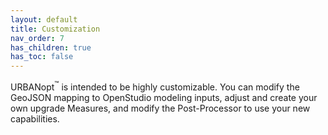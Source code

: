 ```yaml
---
layout: default
title: Customization
nav_order: 7
has_children: true
has_toc: false
---
```


URBANopt<sup>&trade;</sup> is intended to be highly customizable. You can modify the GeoJSON mapping to OpenStudio modeling inputs, adjust and create your own upgrade Measures, and modify the Post-Processor to use your new capabilities.
